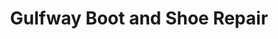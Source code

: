 ---
title: "Gulfway Boot and Shoe Repair"
url: /corpus-christi/gulfway-boot-and-shoe-repair/
shop: Schuhe
---